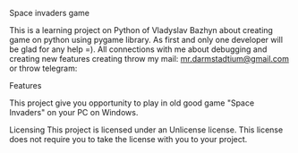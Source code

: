 Space invaders game

This is a learning project on Python of Vladyslav Bazhyn about creating game on python using pygame library.
As first and only one developer will be glad for any help =). All connections with me about debugging
and creating new features creating throw my mail: mr.darmstadtium@gmail.com or throw telegram: 

Features

This project give you opportunity to play in old good game "Space Invaders" on your PC on Windows.

Licensing
This project is licensed under an Unlicense license. This license does not require you to take the license with you to your project.